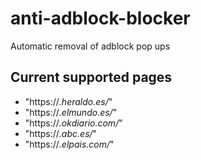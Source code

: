 # anti-adblock-blocker
Automatic removal of adblock pop ups

## Current supported pages
 - "https://*.heraldo.es/*"
 - "https://*.elmundo.es/*"
 - "https://*.okdiario.com/*"
 - "https://*.abc.es/*"
 - "https://*.elpais.com/*"
